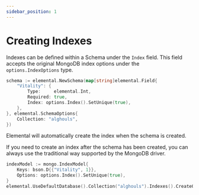 ```yaml
---
sidebar_position: 1
---
```


# Creating Indexes

Indexes can be defined within a Schema under the `Index` field. This field accepts the original MongoDB index options under the `options.IndexOptions` type.

```go
schema := elemental.NewSchema(map[string]elemental.Field{
	"Vitality": {
		Type:     elemental.Int,
		Required: true,
		Index: options.Index().SetUnique(true),
	},
}, elemental.SchemaOptions{
	Collection: "alghouls",
})
```

Elemental will automatically create the index when the schema is created.

If you need to create an index after the schema has been created, you can always use the traditional way supported by the MongoDB driver.

```go
indexModel := mongo.IndexModel{
    Keys: bson.D{{"Vitality", 1}},
    Options: options.Index().SetUnique(true),
}
elemental.UseDefaultDatabase().Collection("alghouls").Indexes().CreateOne(context.Background(), indexModel)
```
